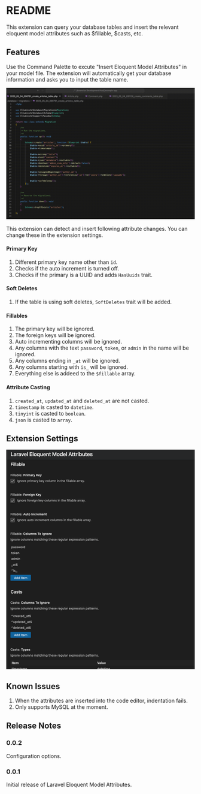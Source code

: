 # README

This extension can query your database tables and insert the relevant eloquent model attributes such as $fillable, $casts, etc.

## Features

Use the Command Palette to excute "Insert Eloquent Model Attributes" in your model file. The extension will automatically get your database information and asks you to input the table name.

![Screenshot](https://raw.githubusercontent.com/sandaru1/laravel-eloquent-model-attributes/main/images/attributes.gif)

This extension can detect and insert following attribute changes. You can change these in the extension settings.

#### Primary Key

1. Different primary key name other than `id`.
2. Checks if the auto increment is turned off.
3. Checks if the primary is a UUID and adds `HasUuids` trait.

#### Soft Deletes

1. If the table is using soft deletes, `SoftDeletes` trait will be added.

#### Fillables

1. The primary key will be ignored.
2. The foreign keys will be ignored.
3. Auto incrementing columns will be ignored.
4. Any columns with the text `password`, `token`, or `admin` in the name will be ignored.
5. Any columns ending in `_at` will be ignored.
6. Any columns starting with `is_` will be ignored.
6. Everything else is addeed to the `$fillable` array.

#### Attribute Casting

1. `created_at`, `updated_at` and `deleted_at` are not casted.
2. `timestamp` is casted to `datetime`.
3. `tinyint` is casted to `boolean`.
4. `json` is casted to `array`.

## Extension Settings

![Screenshot](https://raw.githubusercontent.com/sandaru1/laravel-eloquent-model-attributes/main/images/settings.png)

## Known Issues

1. When the attributes are inserted into the code editor, indentation fails.
2. Only supports MySQL at the moment.

## Release Notes

### 0.0.2

Configuration options.

### 0.0.1

Initial release of Laravel Eloquent Model Attributes.

